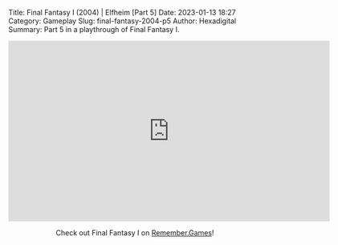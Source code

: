 Title: Final Fantasy I (2004) | Elfheim [Part 5]
Date: 2023-01-13 18:27
Category: Gameplay
Slug: final-fantasy-2004-p5
Author: Hexadigital
Summary: Part 5 in a playthrough of Final Fantasy I.

<center><iframe src="https://www.youtube.com/embed/fFxFMHFkBi4?feature=oembed" allow="accelerometer; autoplay; encrypted-media; gyroscope; picture-in-picture" width="640" height="360" frameborder="0"></iframe>

Check out Final Fantasy I on [Remember.Games](https://remember.games/game/6866/final-fantasy-i-ii-dawn-of-souls/)!</center>

